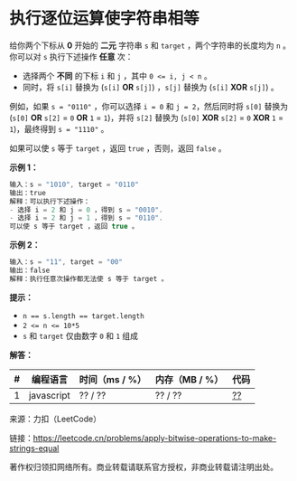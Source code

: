 # 执行逐位运算使字符串相等

给你两个下标从 **0** 开始的 **二元** 字符串 `s` 和 `target` ，两个字符串的长度均为 `n` 。你可以对 `s` 执行下述操作 **任意** 次：

- 选择两个 **不同** 的下标 `i` 和 `j` ，其中 `0 <= i, j < n` 。
- 同时，将 `s[i]` 替换为 (`s[i]` **OR** `s[j]`) ，`s[j]` 替换为 (`s[i]` **XOR** `s[j]`) 。

例如，如果 `s = "0110"` ，你可以选择 `i = 0` 和 `j = 2`，然后同时将 `s[0]` 替换为 (`s[0]` **OR** `s[2]` = `0` **OR** `1` = `1`)，并将 `s[2]` 替换为 (`s[0]` **XOR** `s[2]` = `0` **XOR** `1` = `1`)，最终得到 `s = "1110"` 。

如果可以使 `s` 等于 `target` ，返回 `true` ，否则，返回 `false` 。

**示例 1：**

``` javascript
输入：s = "1010", target = "0110"
输出：true
解释：可以执行下述操作：
- 选择 i = 2 和 j = 0 ，得到 s = "0010".
- 选择 i = 2 和 j = 1 ，得到 s = "0110".
可以使 s 等于 target ，返回 true 。
```

**示例 2：**

``` javascript
输入：s = "11", target = "00"
输出：false
解释：执行任意次操作都无法使 s 等于 target 。
```

**提示：**

- `n == s.length == target.length`
- `2 <= n <= 10*5`
- `s` 和 `target` 仅由数字 `0` 和 `1` 组成

**解答：**

**#**|**编程语言**|**时间（ms / %）**|**内存（MB / %）**|**代码**
--|--|--|--|--
1|javascript|?? / ??|?? / ??|[??](./javascript/ac_v1.js)

来源：力扣（LeetCode）

链接：https://leetcode.cn/problems/apply-bitwise-operations-to-make-strings-equal

著作权归领扣网络所有。商业转载请联系官方授权，非商业转载请注明出处。
